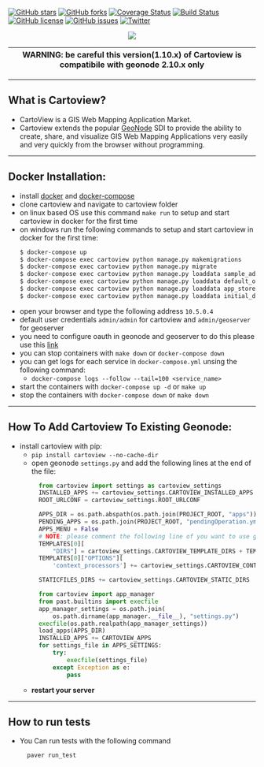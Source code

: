 [![GitHub stars](https://img.shields.io/github/stars/cartologic/cartoview.svg)](https://github.com/cartologic/cartoview/stargazers)
[![GitHub forks](https://img.shields.io/github/forks/cartologic/cartoview.svg)](https://github.com/cartologic/cartoview/network)
[![Coverage Status](https://coveralls.io/repos/github/cartologic/cartoview/badge.svg?branch=master&service=github)](https://coveralls.io/github/cartologic/cartoview?branch=master&service=github)
[![Build Status](https://travis-ci.org/cartologic/cartoview.svg?branch=master)](https://travis-ci.org/cartologic/cartoview)
[![GitHub license](https://img.shields.io/github/license/cartologic/cartoview.svg)](https://github.com/cartologic/cartoview/blob/master/LICENSE)
[![GitHub issues](https://img.shields.io/github/issues/cartologic/cartoview.svg)](https://github.com/cartologic/cartoview/issues)
[![Twitter](https://img.shields.io/twitter/url/https/github.com/cartologic/cartoview.svg?style=social)](https://twitter.com/intent/tweet?text=Wow:&url=https%3A%2F%2Fgithub.com%2Fcartologic%2Fcartoview)
<p align="center">
  <img src="https://cartologic.github.io/img/cartoview-logo.png"/>
</p>

| WARNING: be careful this version(1.10.x) of Cartoview is compatibile with geonode 2.10.x only |
| --- |
---
## What is Cartoview?
  - CartoView is a GIS Web Mapping Application Market.
  - Cartoview extends the popular [GeoNode](http://geonode.org/) SDI to provide the ability to create, share, and visualize GIS Web Mapping Applications very easily and very quickly from the browser without programming.

***

## Docker Installation:
  - install [docker](https://docs.docker.com/v17.12/install/#server) and [docker-compose](https://docs.docker.com/compose/install/#prerequisites)
  - clone cartoview and navigate to cartoview folder
  - on linux based OS use this command `make run` to setup and start cartoview in docker for the first time 
  - on windows run the following commands to setup and start cartoview in docker for the first time:
      ```sh
      $ docker-compose up
      $ docker-compose exec cartoview python manage.py makemigrations
      $ docker-compose exec cartoview python manage.py migrate
      $ docker-compose exec cartoview python manage.py loaddata sample_admin.json
      $ docker-compose exec cartoview python manage.py loaddata default_oauth_apps.json
      $ docker-compose exec cartoview python manage.py loaddata app_stores.json
      $ docker-compose exec cartoview python manage.py loaddata initial_data.json
      ```
  - open your browser and type the following address `10.5.0.4`
  - default user credentials `admin/admin` for cartoview and `admin/geoserver` for geoserver
  - you need to configure oauth in geonode and geoserver to do this please use this [link](http://docs.geonode.org/en/master/tutorials/admin/geoserver_geonode_security/index.html)
  - you can stop containers with `make down` or `docker-compose down`
  - you can get logs for each service in `docker-compose.yml` unsing the following command:
      - `docker-compose logs --follow --tail=100 <service_name>`
  - start the containers with `docker-compose up -d` or `make up`
  - stop the containers with `docker-compose down` or `make down`

***

## How To Add Cartoview To Existing Geonode:
  - install cartoview with pip:
      - `pip install cartoview --no-cache-dir`
      - open geonode `settings.py` and add the following lines at the end of the file:
          ```python
            from cartoview import settings as cartoview_settings
            INSTALLED_APPS += cartoview_settings.CARTOVIEW_INSTALLED_APPS
            ROOT_URLCONF = cartoview_settings.ROOT_URLCONF

            APPS_DIR = os.path.abspath(os.path.join(PROJECT_ROOT, "apps"))
            PENDING_APPS = os.path.join(PROJECT_ROOT, "pendingOperation.yml")
            APPS_MENU = False
            # NOTE: please comment the following line of you want to use geonode templates
            TEMPLATES[0][
                "DIRS"] = cartoview_settings.CARTOVIEW_TEMPLATE_DIRS + TEMPLATES[0]["DIRS"]
            TEMPLATES[0]["OPTIONS"][
                'context_processors'] += cartoview_settings.CARTOVIEW_CONTEXT_PROCESSORS

            STATICFILES_DIRS += cartoview_settings.CARTOVIEW_STATIC_DIRS

            from cartoview import app_manager
            from past.builtins import execfile
            app_manager_settings = os.path.join(
                os.path.dirname(app_manager.__file__), "settings.py")
            execfile(os.path.realpath(app_manager_settings))
            load_apps(APPS_DIR)
            INSTALLED_APPS += CARTOVIEW_APPS
            for settings_file in APPS_SETTINGS:
                try:
                    execfile(settings_file)
                except Exception as e:
                    pass
          ```
      - **restart your server**

***


## How to run tests
- You Can run tests with the following command 
    ```sh
      paver run_test
    ```
